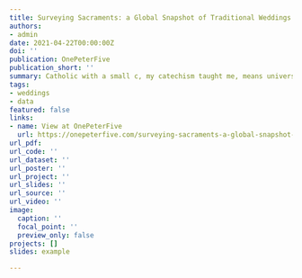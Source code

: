 ```yaml
---
title: Surveying Sacraments: a Global Snapshot of Traditional Weddings
authors:
- admin
date: 2021-04-22T00:00:00Z
doi: ''
publication: OnePeterFive
publication_short: ''
summary: Catholic with a small c, my catechism taught me, means universal. Our Faith’s long history, unique claim to the Truth, and geographic spread make it an ideal and never-ending source of visual projects.
tags:
- weddings
- data
featured: false
links:
- name: View at OnePeterFive
  url: https://onepeterfive.com/surveying-sacraments-a-global-snapshot-of-traditional-weddings/
url_pdf: 
url_code: ''
url_dataset: ''
url_poster: ''
url_project: ''
url_slides: ''
url_source: ''
url_video: ''
image:
  caption: ''
  focal_point: ''
  preview_only: false
projects: []
slides: example

---
```

